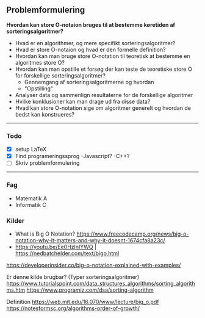 
## Problemformulering
**Hvordan kan store O-notaion bruges til at bestemme køretiden af sorteringsalgoritmer?**
- Hvad er en algorithmer, og mere specifikt sorteringsalgoritmer?
- Hvad er store O-notaion og hvad er den formelle definition?
- Hvordan kan man bruge store O-notation til teoretisk at bestemme en algoritmes store O?
- Hvordan kan man opstille et forsøg der kan teste de teoretiske store O for forskellige sorteringsalgoritmer?
	- Gennemgang af sorteringsalgoritmerne og hvordan 
	- "Opstilling"
- Analyser data og sammenlign resultaterne for de forskellige algoritmer
- Hvilke konklusioner kan man drage ud fra disse data?
- Hvad kan store O-notation sige om algoritmer generelt og hvordan de bedst kan konstrueres?

---

### Todo
- [x] setup LaTeX
- [x] Find programeringssprog
	-Javascript?
	-C++?
- [ ] Skriv problemformulering

---

### Fag
- Matematik A
- Informatik C

### Kilder

- What is Big O Notation?
	https://www.freecodecamp.org/news/big-o-notation-why-it-matters-and-why-it-doesnt-1674cfa8a23c/
- https://youtu.be/Ee0HzlnIYWQ | https://nedbatchelder.com/text/bigo.html

https://developerinsider.co/big-o-notation-explained-with-examples/


Er denne kilde brugbar? (Typer sorteringsalgoritmer)
https://www.tutorialspoint.com/data_structures_algorithms/sorting_algorithms.htm
https://www.programiz.com/dsa/sorting-algorithm



Definition
https://web.mit.edu/16.070/www/lecture/big_o.pdf
https://notesformsc.org/algorithms-order-of-growth/
